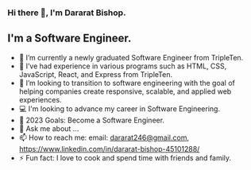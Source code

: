 ### Hi there 👋, I'm Dararat Bishop.

## I'm a Software Engineer.

- 🔭 I’m currently a newly graduated Software Engineer from TripleTen. 
- 🌱 I’ve had experience in various programs such as HTML, CSS, JavaScript, React, and Express from TripleTen.
- :mag_right: I’m looking to transition to software engineering with the goal of helping companies create responsive, scalable, and applied web experiences.
- :computer: I'm looking to advance my career in Software Engineering.
- :rocket: 2023 Goals: Become a Software Engineer.
- 💬 Ask me about ...
- 📫 How to reach me: email: dararat246@gmail.com, https://www.linkedin.com/in/dararat-bishop-45101288/
- ⚡ Fun fact: I love to cook and spend time with friends and family.
